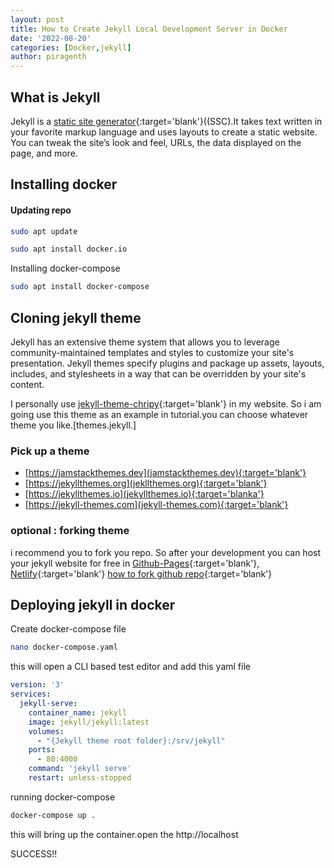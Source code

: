 ```yaml
---
layout: post
title: How to Create Jekyll Local Development Server in Docker
date: '2022-08-20'
categories: [Docker,jekyll]
author: piragenth
---
```


## What is Jekyll
Jekyll is a [static site generator](https://www.cloudflare.com/learning/performance/static-site-generator/#:~:text=A%20static%20site%20generator%20is,to%20users%20ahead%20of%20time.){:target='blank'}((SSC).It takes text written in your favorite markup language and uses layouts to create a static website. You can tweak the site’s look and feel, URLs, the data displayed on the page, and more.

## Installing docker
#### Updating repo 
```bash
sudo apt update 
```
```bash 
sudo apt install docker.io
```
Installing docker-compose

```bash 
sudo apt install docker-compose
```
## Cloning jekyll theme

Jekyll has an extensive theme system that allows you to leverage community-maintained templates and styles to customize your site's presentation. Jekyll themes specify plugins and package up assets, layouts, includes, and stylesheets in a way that can be overridden by your site's content.

I personally use [jekyll-theme-chripy](https://github.com/cotes2020/jekyll-theme-chripy){:target='blank'} in my website. So i am going use this theme as an example in tutorial.you can choose whatever theme you like.[themes.jekyll.]

### Pick up a theme

* [https://jamstackthemes.dev](jamstackthemes.dev){:target='blank'}
* [https://jekyllthemes.org](jekllthemes.org){:target='blank'}
* [https://jekyllthemes.io](jekyllthemes.io){:target='blanka'}
* [https://jekyll-themes.com](jekyll-themes.com){:target='blank'}

### optional : forking theme

i recommend you to fork you repo. So after your development you can host your jekyll website for free in [Github-Pages](https://pages.github.com/){:target='blank'}, [Netlify](https://www.netlify.com/){:target='blank'}
[how to fork github repo](https://blog.devgenius.io/how-to-fork-a-repository-and-push-and-pull-with-github-48b296b2b623){:target='blank'}



## Deploying jekyll in docker

Create docker-compose file 
```bash 
nano docker-compose.yaml
```
this will open a CLI based test editor and add this yaml file 

```yaml
version: '3'
services:
  jekyll-serve:
    container_name: jekyll
    image: jekyll/jekyll:latest
    volumes:
      - "{Jekyll theme root folder}:/srv/jekyll"
    ports:
      - 80:4000
    command: 'jekyll serve'
    restart: unless-stopped
```

running docker-compose

```bash 
docker-compose up .
```

this will bring up the container.open the http://localhost 

SUCCESS!!
